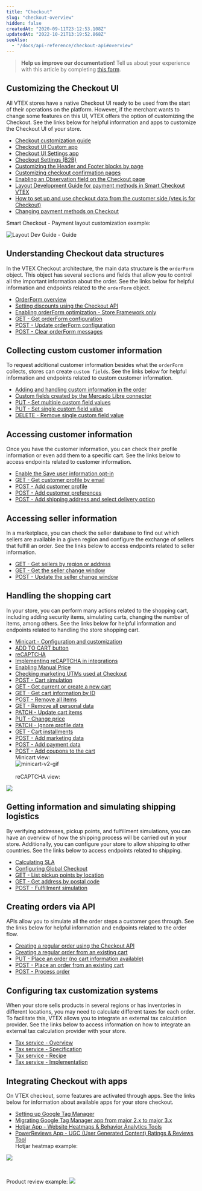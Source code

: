 ```yaml
---
title: "Checkout"
slug: "checkout-overview"
hidden: false
createdAt: "2020-09-11T23:12:53.108Z"
updatedAt: "2022-10-21T13:19:52.868Z"
seeAlso:
  - "/docs/api-reference/checkout-api#overview"
---
```


> **Help us improve our documentation!** Tell us about your experience with this article by completing [this form](https://forms.gle/fQoELRA1yfKDqmAb8).

## Customizing the Checkout UI

All VTEX stores have a native Checkout UI ready to be used from the start of their operations on the platform. However, if the merchant wants to change some features on this UI, VTEX offers the option of customizing the Checkout. See the links below for helpful information and apps to customize the Checkout UI of your store.

* [Checkout customization guide](https://developers.vtex.com/vtex-rest-api/docs/checkout-customization-guide)
* [Checkout UI Custom app](https://developers.vtex.com/docs/guides/vtex-checkout-ui-custom-v0)
* [Checkout UI Settings app](https://developers.vtex.com/docs/guides/vtex-checkout-ui-settings)
* [Checkout Settings (B2B)](https://developers.vtex.com/docs/guides/vtex-b2b-checkout-settings)
* [Customizing the Header and Footer blocks by page](https://developers.vtex.com/docs/guides/vtex-io-documentation-customizing-the-header-and-footer-blocks-by-page)
* [Customizing checkout confirmation pages](https://developers.vtex.com/vtex-rest-api/docs/customize-checkout-confirmation-pages)
* [Enabling an Observation field on the Checkout page](https://developers.vtex.com/vtex-rest-api/docs/enable-an-observation-field-on-the-checkout-page)
* [Layout Development Guide for payment methods in Smart Checkout VTEX](https://developers.vtex.com/vtex-rest-api/docs/layout-development-guide-for-payment-methods-in-smart-checkout-vtex)
* [How to set up and use checkout data from the customer side (vtex.js for Checkout)](https://developers.vtex.com/vtex-rest-api/docs/vtexjs-for-checkout)
* [Changing payment methods on Checkout](https://developers.vtex.com/vtex-rest-api/docs/change-payment-method-names-in-checkout)<br>

Smart Checkout - Payment layout customization example:

![Layout Dev Guide - Guide](https://raw.githubusercontent.com/vtexdocs/dev-portal-content/main/docs/guides/Checkout/Layout_Dev_Guide_29.gif)

## Understanding Checkout data structures

In the VTEX Checkout architecture, the main data structure is the `orderForm` object. This object has several sections and fields that allow you to control all the important information about the order. See the links below for helpful information and endpoints related to the `orderForm` object.

* [OrderForm overview](https://developers.vtex.com/docs/guides/orderform-fields)
* [Setting discounts using the Checkout API](https://developers.vtex.com/vtex-rest-api/docs/set-a-discount-using-the-checkout-api)
* [Enabling orderForm optimization - Store Framework only](https://developers.vtex.com/docs/guides/vtex-io-documentation-enabling-order-form-optimization)
* [GET - Get orderForm configuration](https://developers.vtex.com/vtex-rest-api/reference/getorderformconfiguration)
* [POST - Update orderForm configuration](https://developers.vtex.com/vtex-rest-api/reference/updateorderformconfiguration)
* [POST - Clear orderForm messages](https://developers.vtex.com/vtex-rest-api/reference/clearorderformmessages)

## Collecting custom customer information

To request additional customer information besides what the `orderForm` collects, stores can create `custom fields`. See the links below for helpful information and endpoints related to custom customer information.

* [Adding and handling custom information in the order](https://developers.vtex.com/docs/guides/add-and-handle-custom-information-in-the-order)
* [Custom fields created by the Mercado Libre connector](https://developers.vtex.com/vtex-rest-api/docs/get-payment-data-mercado-libre-orders-api#understanding-customdata)
* [PUT - Set multiple custom field values](https://developers.vtex.com/vtex-rest-api/reference/setmultiplecustomfieldvalues)
* [PUT - Set single custom field value](https://developers.vtex.com/vtex-rest-api/reference/setsinglecustomfieldvalue)
* [DELETE - Remove single custom field value](https://developers.vtex.com/vtex-rest-api/reference/removesinglecustomfieldvalue)

## Accessing customer information

Once you have the customer information, you can check their profile information or even add them to a specific cart. See the links below to access endpoints related to customer information.

* [Enable the Save user information opt-in](https://developers.vtex.com/vtex-rest-api/docs/enable-the-save-user-data-opt-in)
* [GET - Get customer profile by email](https://developers.vtex.com/vtex-rest-api/reference/getclientprofilebyemail)
* [POST - Add customer profile](https://developers.vtex.com/vtex-rest-api/reference/addclientprofile)
* [POST - Add customer preferences](https://developers.vtex.com/vtex-rest-api/reference/addclientpreferences)
* [POST - Add shipping address and select delivery option](https://developers.vtex.com/vtex-rest-api/reference/addshippingaddress)

## Accessing seller information

In a marketplace, you can check the seller database to find out which sellers are available in a given region and configure the exchange of sellers that fulfill an order. See the links below to access endpoints related to seller information.

* [GET - Get sellers by region or address](https://developers.vtex.com/docs/api-reference/checkout-api#get-/api/checkout/pub/regions/-regionId-)
* [GET - Get the seller change window](https://developers.vtex.com/vtex-rest-api/reference/getwindowtochangeseller)
* [POST - Update the seller change window](https://developers.vtex.com/vtex-rest-api/reference/updatewindowtochangeseller)

## Handling the shopping cart

In your store, you can perform many actions related to the shopping cart, including adding security items, simulating carts, changing the number of items, among others. See the links below for helpful information and endpoints related to handling the store shopping cart.

* [Minicart - Configuration and customization](https://developers.vtex.com/docs/guides/vtex-minicart)
* [ADD TO CART button](https://developers.vtex.com/docs/guides/vtex-add-to-cart-button#configuration)
* [reCAPTCHA](https://developers.vtex.com/vtex-rest-api/docs/recaptcha)
* [Implementing reCAPTCHA in integrations](https://developers.vtex.com/vtex-rest-api/docs/implementing-recaptcha-in-integrations)
* [Enabling Manual Price](https://developers.vtex.com/vtex-rest-api/docs/enable-the-manual-price)
* [Checking marketing UTMs used at Checkout](https://developers.vtex.com/vtex-rest-api/docs/check-marketing-utms-used-at-checkout)
* [POST - Cart simulation](https://developers.vtex.com/vtex-rest-api/reference/cartsimulation)
* [GET - Get current or create a new cart](https://developers.vtex.com/docs/api-reference/checkout-api#get-/api/checkout/pub/orderForm)
* [GET - Get cart information by ID](https://developers.vtex.com/vtex-rest-api/reference/getcartinformationbyid)
* [POST - Remove all items](https://developers.vtex.com/vtex-rest-api/reference/removeallitems)
* [GET - Remove all personal data](https://developers.vtex.com/vtex-rest-api/reference/removeallpersonaldata)
* [PATCH - Update cart items](https://developers.vtex.com/vtex-rest-api/reference/itemsupdate)
* [PUT - Change price](https://developers.vtex.com/vtex-rest-api/reference/pricechange)
* [PATCH - Ignore profile data](https://developers.vtex.com/vtex-rest-api/reference/ignoreprofiledata)
* [GET - Cart installments](https://developers.vtex.com/vtex-rest-api/reference/getcartinstallments)
* [POST - Add marketing data](https://developers.vtex.com/vtex-rest-api/reference/addmarketingdata)
* [POST - Add payment data](https://developers.vtex.com/vtex-rest-api/reference/addpaymentdata)
* [POST - Add coupons to the cart](https://developers.vtex.com/vtex-rest-api/reference/addcoupons) <br> Minicart view: <br> ![minicart-v2-gif](https://raw.githubusercontent.com/vtexdocs/dev-portal-content/main/docs/guides/Checkout/Minicart_Dev_Guide_1.gif) <br> <br> reCAPTCHA view: <br>

![](https://raw.githubusercontent.com/vtexdocs/dev-portal-content/main/docs/guides/Checkout/reCAPTCHA_Dev_Guide_1.gif)

## Getting information and simulating shipping logistics

By verifying addresses, pickup points, and fulfillment simulations, you can have an overview of how the shipping process will be carried out in your store. Additionally, you can configure your store to allow shipping to other countries. See the links below to access endpoints related to shipping.

* [Calculating SLA](https://developers.vtex.com/vtex-rest-api/reference/calculatesla)
* [Configuring Global Checkout](https://developers.vtex.com/vtex-rest-api/docs/configure-the-global-checkout)
* [GET - List pickup points by location](https://developers.vtex.com/vtex-rest-api/reference/listpickupppointsbylocation)
* [GET - Get address by postal code](https://developers.vtex.com/vtex-rest-api/reference/getaddressbypostalcode)
* [POST - Fulfillment simulation](https://developers.vtex.com/vtex-rest-api/reference/fulfillment-simulation#request-body-example---checkout-simulation)

## Creating orders via API

APIs allow you to simulate all the order steps a customer goes through. See the links below for helpful information and endpoints related to the order flow.

* [Creating a regular order using the Checkout API](https://developers.vtex.com/vtex-rest-api/docs/create-a-regular-order-using-the-checkout-api)
* [Creating a regular order from an existing cart](https://developers.vtex.com/docs/guides/create-a-regular-order-from-an-existing-cart)
* [PUT - Place an order (no cart information available)](https://developers.vtex.com/vtex-rest-api/reference/placeorder)
* [POST - Place an order from an existing cart](https://developers.vtex.com/vtex-rest-api/reference/placeorderfromexistingorderform)
* [POST - Process order](https://developers.vtex.com/vtex-rest-api/reference/processorder)

## Configuring tax customization systems

When your store sells products in several regions or has inventories in different locations, you may need to calculate different taxes for each order. To facilitate this, VTEX allows you to integrate an external tax calculation provider. See the links below to access information on how to integrate an external tax calculation provider with your store.

* [Tax service - Overview](https://developers.vtex.com/vtex-rest-api/docs/tax-services-overview)
* [Tax service - Specification](https://developers.vtex.com/vtex-rest-api/docs/tax-services-specification#checkout-configuration)
* [Tax service - Recipe](https://developers.vtex.com/vtex-rest-api/docs/tax-services-recipe)
* [Tax service - Implementation](https://developers.vtex.com/vtex-rest-api/docs/tax-services-reference-implementation)

## Integrating Checkout with apps

On VTEX checkout, some features are activated through apps. See the links below for information about available apps for your store checkout.

* [Setting up Google Tag Manager](https://developers.vtex.com/docs/guides/vtex-io-documentation-setting-up-google-tag-manager#creating-variables)
* [Migrating Google Tag Manager app from major 2.x to major 3.x](https://developers.vtex.com/docs/guides/vtex-io-documentation-migrating-google-tag-manager-app#before-you-start)
* [Hotjar App - Website Heatmaps & Behavior Analytics Tools](https://developers.vtex.com/docs/guides/vtex-hotjar)
* [PowerReviews App - UGC (User Generated Content) Ratings & Reviews Tool](https://developers.vtex.com/docs/guides/vtex-powerreviews) <br> Hotjar heatmap example:

![](https://raw.githubusercontent.com/vtexdocs/dev-portal-content/main/docs/guides/Checkout/Hotjar_example_Dev_Guide_1.png)

<br>

Product review example: ![](https://raw.githubusercontent.com/vtexdocs/dev-portal-content/main/docs/guides/Checkout/Product_review_example_Dev_Guide_1.png)
